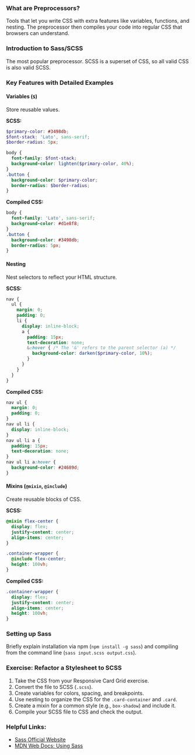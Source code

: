 ### What are Preprocessors?
Tools that let you write CSS with extra features like variables, functions, and nesting. The preprocessor then compiles your code into regular CSS that browsers can understand.

### Introduction to Sass/SCSS
The most popular preprocessor. SCSS is a superset of CSS, so all valid CSS is also valid SCSS.

### Key Features with Detailed Examples
#### Variables (`$`)
Store reusable values.

**SCSS:**
```scss
$primary-color: #3498db;
$font-stack: 'Lato', sans-serif;
$border-radius: 5px;

body {
  font-family: $font-stack;
  background-color: lighten($primary-color, 40%);
}
.button {
  background-color: $primary-color;
  border-radius: $border-radius;
}
```
**Compiled CSS:**
```css
body {
  font-family: 'Lato', sans-serif;
  background-color: #d1e8f8;
}
.button {
  background-color: #3498db;
  border-radius: 5px;
}
```
#### Nesting
Nest selectors to reflect your HTML structure.

**SCSS:**
```scss
nav {
  ul {
    margin: 0;
    padding: 0;
    li {
      display: inline-block;
      a {
        padding: 15px;
        text-decoration: none;
        &:hover { /* The '&' refers to the parent selector (a) */
          background-color: darken($primary-color, 10%);
        }
      }
    }
  }
}
```
**Compiled CSS:**
```css
nav ul {
  margin: 0;
  padding: 0;
}
nav ul li {
  display: inline-block;
}
nav ul li a {
  padding: 15px;
  text-decoration: none;
}
nav ul li a:hover {
  background-color: #24689d;
}
```
#### Mixins (`@mixin`, `@include`)
Create reusable blocks of CSS.

**SCSS:**
```scss
@mixin flex-center {
  display: flex;
  justify-content: center;
  align-items: center;
}

.container-wrapper {
  @include flex-center;
  height: 100vh;
}
```
**Compiled CSS:**
```css
.container-wrapper {
  display: flex;
  justify-content: center;
  align-items: center;
  height: 100vh;
}
```
### Setting up Sass
Briefly explain installation via npm (`npm install -g sass`) and compiling from the command line (`sass input.scss output.css`).

### Exercise: Refactor a Stylesheet to SCSS
1.  Take the CSS from your Responsive Card Grid exercise.
2.  Convert the file to SCSS (`.scss`).
3.  Create variables for colors, spacing, and breakpoints.
4.  Use nesting to organize the CSS for the `.card-container` and `.card`.
5.  Create a mixin for a common style (e.g., `box-shadow`) and include it.
6.  Compile your SCSS file to CSS and check the output.

### Helpful Links:
*   [Sass Official Website](https://sass-lang.com/)
*   [MDN Web Docs: Using Sass](https://developer.mozilla.org/en-US/docs/Glossary/Sass)
